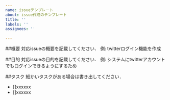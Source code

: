 ```yaml
---
name: issueテンプレート
about: issue作成のテンプレート
title: ''
labels: ''
assignees: ''

---
```


##概要
対応issueの概要を記載してください．
例: twitterログイン機能を作成

##目的
対応issueの目的を記載してください．
例: システムにtwitterアカウントでもログインできるようにするため

##タスク
細かいタスクがある場合は書き出してください．
- []xxxxxx
- []xxxxxx
